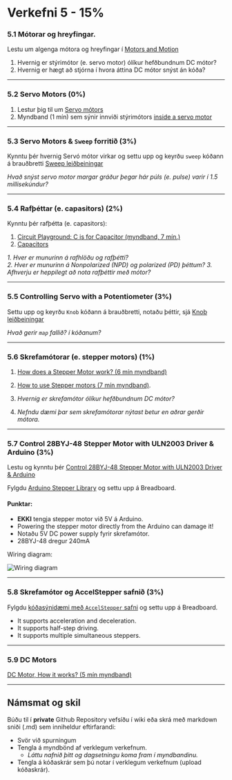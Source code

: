 
# Verkefni 5 - 15%

<!--
1. [Electronics Class](https://www.instructables.com/Electronics-Class/)
1. [Robot class](https://www.instructables.com/Robots-Class/)
-->

<!--
All you need to control a motor using an Arduino is a 2K resistor, an NPN transistor (TIP120 in this case), and a 1N4001 diode. The 2K resistor works to protect the Arduino pin, the transistor serves as a valve which lets more or less current flow through the motor. This is what turns the motor on and off, and controls its speed.

The diode is used as a buffer. When electricity flows through the motor, the diode does nothing. However, when the motor stops, the reverse current flows across the diode, and back through the motor. This protects the circuit from sudden voltage spikes.
-->

### 5.1 Mótorar og hreyfingar. 
Lestu um algenga mótora og hreyfingar í [Motors and Motion](https://www.instructables.com/Motors-and-Motion/)

1. Hvernig er stýrimótor (e. servo motor) ólíkur hefðbundnum DC mótor?
1. Hvernig er hægt að stjórna í hvora áttina DC mótor snýst án kóða?

<!--
[samanburður á DC,stepper og server](https://www.seeedstudio.com/blog/2019/03/04/driving-a-28byj-48-stepper-motor-with-a-uln2003-driver-board-and-arduino/)
-->
---

### 5.2 Servo Motors (0%)
1. Lestur þig til um [Servo mótors](https://www.instructables.com/Servo-A-Go-Go/)
2. Myndband (1 mín) sem sýnir innviði stýrimótors [inside a servo motor](https://learn.adafruit.com/adafruit-arduino-lesson-14-servo-motors/inside-a-servo)

---

### 5.3 Servo Motors & `Sweep` forritið (3%)
Kynntu þér hvernig Servó mótor virkar og settu upp og keyrðu `sweep` kóðann á brauðbretti [Sweep leiðbeiningar](https://lastminuteengineers.com/servo-motor-arduino-tutorial/#arduino-code-sweep)

_Hvað snýst servo motor margar gráður þegar hár púls (e. pulse) varir í 1.5 millisekúndur?_

---

### 5.4 Rafþéttar (e. capasitors) (2%)
Kynntu þér rafþétta (e. capasitors):
1. [Circuit Playground: C is for Capacitor (myndband, 7 mín.)](https://learn.adafruit.com/circuit-playground-c-is-for-capacitor/video)
2. [Capacitors](https://www.instructables.com/lesson/Capacitors-2/)

_1. Hver er munurinn á rafhlöðu og rafþétti?_<br>
_2. Hver er munurinn á Nonpolarized (NPD) og polarized (PD) þéttum?_
_3. Afhverju er heppilegt að nota rafþéttir með mótor?_

<!--
Sometimes your servo may misbehave if you decide to run it directly from the Arduino. The reason for this is that the servo draws considerable power, especially during start-up, and this can cause the Arduino board to reset.
-->

---

### 5.5 Controlling Servo with a Potentiometer (3%)
Settu upp og keyrðu `Knob` kóðann á brauðbretti, notaðu þéttir, sjá [Knob leiðbeiningar](https://lastminuteengineers.com/servo-motor-arduino-tutorial/#controlling-servo-with-a-potentiometer)

_Hvað gerir `map` fallið? í kóðanum?_

---

### 5.6 Skrefamótorar (e. stepper motors) (1%)
1. [How does a Stepper Motor work? (6 mín myndband)](https://www.youtube.com/watch?v=eyqwLiowZiU)
1. [How to use Stepper motors (7 mín myndband)](https://youtu.be/bkqoKWP4Oy4). 

1. _Hvernig er skrefamótor ólíkur hefðbundnum DC mótor?_
2. _Nefndu dæmi þar sem skrefamótorar nýtast betur en aðrar gerðir mótora._

---

### 5.7 Control 28BYJ-48 Stepper Motor with ULN2003 Driver & Arduino (3%)
Lestu og kynntu þér [Control 28BYJ-48 Stepper Motor with ULN2003 Driver & Arduino](https://lastminuteengineers.com/28byj48-stepper-motor-arduino-tutorial/)

Fylgdu [Arduino Stepper Library](https://lastminuteengineers.com/28byj48-stepper-motor-arduino-tutorial/#arduino-code-using-builtin-stepper-library) og settu upp á Breadboard. 


#### Punktar:
- **EKKI** tengja stepper motor við 5V á Arduino. 
- Powering the stepper motor directly from the Arduino can damage it!
- Notaðu 5V DC power supply fyrir skrefamótor.
- 28BYJ-48 dregur 240mA

Wiring diagram:

![Wiring diagram](https://github.com/VESM1VS/V21-1/blob/main/Myndir/28BYJ-48-Stepper-Motor-ULN2003-Driver-Wiring-Diagram-Schematic-Pinout.jpg)

---

### 5.8 Skrefamótor og AccelStepper safnið (3%)
Fylgdu [kóðasýnidæmi með `AccelStepper` safni](https://lastminuteengineers.com/28byj48-stepper-motor-arduino-tutorial/#arduino-code-using-accelstepper-library) og settu upp á Breadboard. 
<br>
- It supports acceleration and deceleration.
- It supports half-step driving.
- It supports multiple simultaneous steppers.

<!--
[Fleiri dæmi](https://www.makerguides.com/28byj-48-stepper-motor-arduino-tutorial/)

when powering the Arduino with USB power only, I would get inconsistent behavior and bad performance of the stepper motor.
-->

---

### 5.9 DC Motors 
[DC Motor, How it works? (5 mín myndband)](https://www.youtube.com/watch?v=LAtPHANEfQo&vl=ko)

---

## Námsmat og skil

Búðu til í **private** Github Repository vefsíðu í wiki eða skrá með markdown sniði (.md) sem inniheldur eftirfarandi:

- Svör við spurningum
- Tengla á myndbönd af verklegum verkefnum. 
  - _Láttu nafnið þitt og dagsetningu koma fram í myndbandinu._
- Tengla á kóðaskrár sem þú notar í verklegum verkefnum (upload kóðaskrár).


<!--
### 5.8 Transistorar 

1. Kynntu þér [Transistora](https://www.instructables.com/lesson/Transistors/).
1. Svaraðu eftirfarandi spurningum:
    1. Hvað gerir transistor?
    1. Hver er munurinn á NPN og PNP transistorum?


#### 5.6 Nánar um ULN2003 & 28BYJ-48 Stepper Motor
5.6 Kynntu þér virkni og möguleika með [ULN2003 & 28BYJ-48 Stepper Motor (myndband)](https://medium.com/jungletronics/uln2003-28byj-48-stepper-motor-f1cc5357eff).

## Control Stepper Motor with L293D Motor Driver IC
- https://lastminuteengineers.com/stepper-motor-l293d-arduino-tutorial/
-->


<!--
## DC Motors 
- [DC Motor, How it works? (myndband)](https://www.youtube.com/watch?v=LAtPHANEfQo&vl=ko)

## DC Motors 

1. Fylgdu [Lesson 13. DC Motors](https://learn.adafruit.com/adafruit-arduino-lesson-13-dc-motors) og settu upp á Breadboard:
2. Svaraðu eftirfarandi spurningum:
    1. Afhverju þurfum við að nota PWM pinna til að stýra DC mótor?
    2. Afhverju þurfum við að nota viðnám, transistor og diode með DC mótor?
    3. Hvernig er stýrimótor (e. servo motor) ólíkur hefðbundnum DC mótor?


## H-Bridge 
To make a motor spin backwards, you will need an H-bridge.

1. Lestu þér til um [L293D H-Bridge](https://maker.pro/custom/projects/all-you-need-to-know-about-l293d).
1. Svaraðu eftirfarandi spurningum:
    1. Hvað er hægt að gera með L293D?
    1. Hver er munurinn á L293 or L293D?


## DC motor reversing 

1. Fylgdu [Lesson 15. DC Motor Reversing](https://learn.adafruit.com/adafruit-arduino-lesson-15-dc-motor-reversing) og settu upp á Breadboard.

1. Svaraðu eftirfarandi spurningum:
    1. Útskýrðu virkni eftirfarandi falls:

        ```cpp
        void setMotor(int speed, boolean reverse) {
            analogWrite(enablePin, speed);
            digitalWrite(in1Pin, !reverse);
            digitalWrite(in2Pin, reverse);
        }
        ```
    1. L293D er með tvo +V pinna (8 and 16), útskýrðu þá.

Ítarefni: [Tveir DC mótorar: speed and spinning direction of a DC motor](https://lastminuteengineers.com/l293d-dc-motor-arduino-tutorial/)

-->

